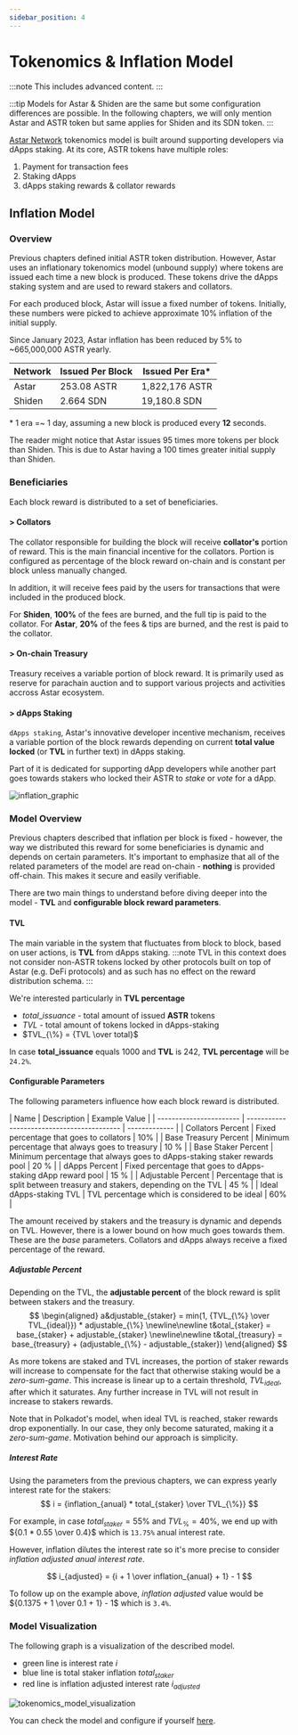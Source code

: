 ```yaml
---
sidebar_position: 4
---
```


# Tokenomics & Inflation Model

:::note
This includes advanced content.
:::

:::tip
Models for Astar & Shiden are the same but some configuration differences are possible.
In the following chapters, we will only mention Astar and ASTR token but same applies for Shiden and its SDN token.
:::

[Astar Network]: https://astar.network/

[Astar Network] tokenomics model is built around supporting developers via dApps staking. At its core, ASTR tokens have multiple roles:

1. Payment for transaction fees
2. Staking dApps
3. dApps staking rewards & collator rewards

## Inflation Model

### Overview

Previous chapters defined initial ASTR token distribution. However, Astar uses an inflationary tokenomics model (unbound supply) where tokens are issued each time a new block is produced. These tokens drive the dApps staking system and are used to reward stakers and collators.

For each produced block, Astar will issue a fixed number of tokens. Initially, these numbers were picked to achieve approximate 10% inflation of the initial supply.

Since January 2023, Astar inflation has been reduced by 5% to ~665,000,000 ASTR yearly.

| Network | Issued Per Block | Issued Per Era* |
| ------- | ---------------- | --------------  |
|  Astar  |    253.08 ASTR   | 1,822,176 ASTR  |
| Shiden  |      2.664 SDN   |  19,180.8 SDN   |

\* 1 era =~ 1 day, assuming a new block is produced every **12** seconds.

The reader might notice that Astar issues 95 times more tokens per block than Shiden. This is due to Astar having a 100 times greater initial supply than Shiden.

### Beneficiaries

Each block reward is distributed to a set of beneficiaries.
​
#### > Collators

The collator responsible for building the block will receive **collator's** portion of reward. This is the main financial incentive for the collators. Portion is configured as percentage of the block reward on-chain and is constant per block unless manually changed.

In addition, it will receive fees paid by the users for transactions that were included in the produced block.

For **Shiden**, **100%** of the fees are burned, and the full tip is paid to the collator.
For **Astar**, **20%** of the fees & tips are burned, and the rest is paid to the collator.

#### > On-chain Treasury

Treasury receives a variable portion of block reward. It is primarily used as reserve for parachain auction and to support various projects and activities accross Astar ecosystem.

#### > dApps Staking

`dApps staking`, Astar's innovative developer incentive mechanism, receives a variable portion of the block rewards depending on current **total value locked** (or **TVL** in further text) in dApps staking.

Part of it is dedicated for supporting dApp developers while another part goes towards stakers who locked their ASTR to *stake* or *vote* for a dApp.

![inflation_graphic](img/inflation_1.png)

### Model Overview

Previous chapters described that inflation per block is fixed - however, the way we distributed this reward for some beneficiaries is dynamic and depends on certain parameters. It's important to emphasize that all of the related parameters of the model are read on-chain - **nothing** is provided off-chain. This makes it secure and easily verifiable.

There are two main things to understand before diving deeper into the model - **TVL** and **configurable block reward parameters**.

#### TVL

The main variable in the system that fluctuates from block to block, based on user actions, is **TVL** from dApps staking. 
:::note
TVL in this context does not consider non-ASTR tokens locked by other protocols built on top of Astar (e.g. DeFi protocols) and as such has no effect on the reward distribution schema.
:::

We're interested particularly in **TVL percentage**
- $total\_issuance$ - total amount of issued **ASTR** tokens
- $TVL$ - total amount of tokens locked in dApps-staking
- $TVL_{\%} = {TVL \over total}$

In case **total_issuance** equals 1000 and **TVL** is 242, **TVL percentage** will be `24.2%`.

#### Configurable Parameters

The following parameters influence how each block reward is distributed.

| Name                    |          Description                        | Example Value |
| ----------------------- | ----------- ------------------------------- | ------------- |
| Collators Percent       | Fixed percentage that goes to collators | 10% |
| Base Treasury Percent   | Minimum percentage that always goes to treasury | 10 % |
| Base Staker Percent     | Minimum percentage that always goes to dApps-staking staker rewards pool | 20 % |
| dApps Percent           | Fixed percentage that goes to dApps-staking dApp reward pool | 15 % |
| Adjustable Percent      | Percentage that is split between treasury and stakers, depending on the TVL | 45 % |
| Ideal dApps-staking TVL | TVL percentage which is considered to be ideal | 60% |

The amount received by stakers and the treasury is dynamic and depends on TVL. However, there is a lower bound on how much goes towards them. These are the *base* parameters. Collators and dApps always receive a fixed percentage of the reward.

##### Adjustable Percent

Depending on the TVL, the **adjustable percent** of the block reward is split between stakers and the treasury.
$$
\begin{aligned}
a&djustable_{staker} = min(1, {TVL_{\%} \over TVL_{ideal}}) * adjustable_{\%}
\newline\newline
t&otal_{staker} = base_{staker} + adjustable_{staker}
\newline\newline
t&otal_{treasury} = base_{treasury} + (adjustable_{\%} - adjustable_{staker})
\end{aligned}
$$

As more tokens are staked and TVL increases, the portion of staker rewards will increase to compensate for the fact that otherwise staking would be a *zero-sum-game*. This increase is linear up to a certain threshold, $TVL_{ideal}$, after which it saturates. Any further increase in TVL will not result in increase to stakers rewards.

Note that in Polkadot's model, when ideal TVL is reached, staker rewards drop exponentially. In our case, they only become saturated, making it a *zero-sum-game*. Motivation behind our approach is simplicity.

##### Interest Rate

Using the parameters from the previous chapters, we can express yearly interest rate for the stakers:
$$
i = {inflation_{anual} * total_{staker} \over TVL_{\%}}
$$

For example, in case $total_{staker} = 55\%$ and $TVL_{\%} = 40\%$, we end up with ${0.1 * 0.55 \over 0.4}$ which is `13.75%` anual interest rate.

However, inflation dilutes the interest rate so it's more precise to consider *inflation adjusted anual interest rate*.

$$
i_{adjusted} = {i + 1 \over inflation_{anual} + 1} - 1
$$

To follow up on the example above, *inflation adjusted* value would be ${0.1375 + 1 \over 0.1 + 1} - 1$ which is `3.4%`.

### Model Visualization

The following graph is a visualization of the described model.

* green line is interest rate $i$
* blue line is total staker inflation $total_{staker}$
* red line is inflation adjusted interest rate $i_{adjusted}$

![tokenomics_model_visualization](img/tokenomics_1.png)

You can check the model and configure if yourself [here](https://www.desmos.com/calculator/cjjkt6smk5).
